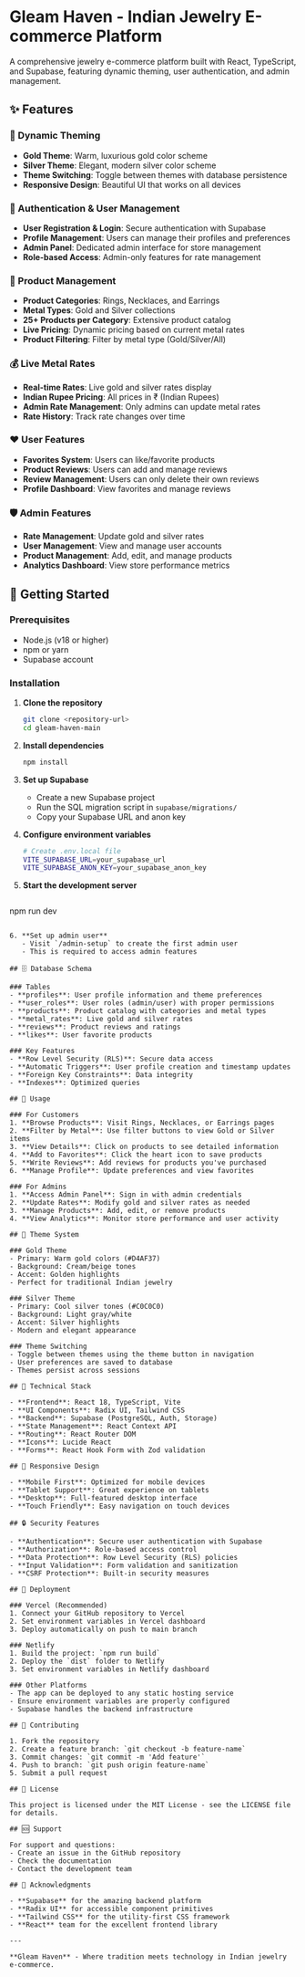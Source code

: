 # Gleam Haven - Indian Jewelry E-commerce Platform

A comprehensive jewelry e-commerce platform built with React, TypeScript, and Supabase, featuring dynamic theming, user authentication, and admin management.

## ✨ Features

### 🎨 Dynamic Theming
- **Gold Theme**: Warm, luxurious gold color scheme
- **Silver Theme**: Elegant, modern silver color scheme
- **Theme Switching**: Toggle between themes with database persistence
- **Responsive Design**: Beautiful UI that works on all devices

### 🔐 Authentication & User Management
- **User Registration & Login**: Secure authentication with Supabase
- **Profile Management**: Users can manage their profiles and preferences
- **Admin Panel**: Dedicated admin interface for store management
- **Role-based Access**: Admin-only features for rate management

### 💎 Product Management
- **Product Categories**: Rings, Necklaces, and Earrings
- **Metal Types**: Gold and Silver collections
- **25+ Products per Category**: Extensive product catalog
- **Live Pricing**: Dynamic pricing based on current metal rates
- **Product Filtering**: Filter by metal type (Gold/Silver/All)

### 💰 Live Metal Rates
- **Real-time Rates**: Live gold and silver rates display
- **Indian Rupee Pricing**: All prices in ₹ (Indian Rupees)
- **Admin Rate Management**: Only admins can update metal rates
- **Rate History**: Track rate changes over time

### ❤️ User Features
- **Favorites System**: Users can like/favorite products
- **Product Reviews**: Users can add and manage reviews
- **Review Management**: Users can only delete their own reviews
- **Profile Dashboard**: View favorites and manage reviews

### 🛡️ Admin Features
- **Rate Management**: Update gold and silver rates
- **User Management**: View and manage user accounts
- **Product Management**: Add, edit, and manage products
- **Analytics Dashboard**: View store performance metrics

## 🚀 Getting Started

### Prerequisites
- Node.js (v18 or higher)
- npm or yarn
- Supabase account

### Installation

1. **Clone the repository**
   ```bash
   git clone <repository-url>
   cd gleam-haven-main
   ```

2. **Install dependencies**
   ```bash
   npm install
   ```

3. **Set up Supabase**
   - Create a new Supabase project
   - Run the SQL migration script in `supabase/migrations/`
   - Copy your Supabase URL and anon key

4. **Configure environment variables**
   ```bash
   # Create .env.local file
   VITE_SUPABASE_URL=your_supabase_url
   VITE_SUPABASE_ANON_KEY=your_supabase_anon_key
   ```

5. **Start the development server**
   ```bash
npm run dev
```

6. **Set up admin user**
   - Visit `/admin-setup` to create the first admin user
   - This is required to access admin features

## 🗄️ Database Schema

### Tables
- **profiles**: User profile information and theme preferences
- **user_roles**: User roles (admin/user) with proper permissions
- **products**: Product catalog with categories and metal types
- **metal_rates**: Live gold and silver rates
- **reviews**: Product reviews and ratings
- **likes**: User favorite products

### Key Features
- **Row Level Security (RLS)**: Secure data access
- **Automatic Triggers**: User profile creation and timestamp updates
- **Foreign Key Constraints**: Data integrity
- **Indexes**: Optimized queries

## 🎯 Usage

### For Customers
1. **Browse Products**: Visit Rings, Necklaces, or Earrings pages
2. **Filter by Metal**: Use filter buttons to view Gold or Silver items
3. **View Details**: Click on products to see detailed information
4. **Add to Favorites**: Click the heart icon to save products
5. **Write Reviews**: Add reviews for products you've purchased
6. **Manage Profile**: Update preferences and view favorites

### For Admins
1. **Access Admin Panel**: Sign in with admin credentials
2. **Update Rates**: Modify gold and silver rates as needed
3. **Manage Products**: Add, edit, or remove products
4. **View Analytics**: Monitor store performance and user activity

## 🎨 Theme System

### Gold Theme
- Primary: Warm gold colors (#D4AF37)
- Background: Cream/beige tones
- Accent: Golden highlights
- Perfect for traditional Indian jewelry

### Silver Theme
- Primary: Cool silver tones (#C0C0C0)
- Background: Light gray/white
- Accent: Silver highlights
- Modern and elegant appearance

### Theme Switching
- Toggle between themes using the theme button in navigation
- User preferences are saved to database
- Themes persist across sessions

## 🔧 Technical Stack

- **Frontend**: React 18, TypeScript, Vite
- **UI Components**: Radix UI, Tailwind CSS
- **Backend**: Supabase (PostgreSQL, Auth, Storage)
- **State Management**: React Context API
- **Routing**: React Router DOM
- **Icons**: Lucide React
- **Forms**: React Hook Form with Zod validation

## 📱 Responsive Design

- **Mobile First**: Optimized for mobile devices
- **Tablet Support**: Great experience on tablets
- **Desktop**: Full-featured desktop interface
- **Touch Friendly**: Easy navigation on touch devices

## 🔒 Security Features

- **Authentication**: Secure user authentication with Supabase
- **Authorization**: Role-based access control
- **Data Protection**: Row Level Security (RLS) policies
- **Input Validation**: Form validation and sanitization
- **CSRF Protection**: Built-in security measures

## 🚀 Deployment

### Vercel (Recommended)
1. Connect your GitHub repository to Vercel
2. Set environment variables in Vercel dashboard
3. Deploy automatically on push to main branch

### Netlify
1. Build the project: `npm run build`
2. Deploy the `dist` folder to Netlify
3. Set environment variables in Netlify dashboard

### Other Platforms
- The app can be deployed to any static hosting service
- Ensure environment variables are properly configured
- Supabase handles the backend infrastructure

## 🤝 Contributing

1. Fork the repository
2. Create a feature branch: `git checkout -b feature-name`
3. Commit changes: `git commit -m 'Add feature'`
4. Push to branch: `git push origin feature-name`
5. Submit a pull request

## 📄 License

This project is licensed under the MIT License - see the LICENSE file for details.

## 🆘 Support

For support and questions:
- Create an issue in the GitHub repository
- Check the documentation
- Contact the development team

## 🎉 Acknowledgments

- **Supabase** for the amazing backend platform
- **Radix UI** for accessible component primitives
- **Tailwind CSS** for the utility-first CSS framework
- **React** team for the excellent frontend library

---

**Gleam Haven** - Where tradition meets technology in Indian jewelry e-commerce.
